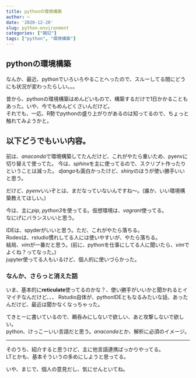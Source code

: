 ```yaml
---
title: pythonの環境構築
author: ~
date: '2020-12-20'
slug: python-environment
categories: ["雑記"]
tags: ["python", "環境構築"]
---
```


## pythonの環境構築

なんか、最近、pythonでいろいろやることへったので、スルーしてる間にどうにも状況が変わったらしい。。。

昔から、pythonの環境構築はめんどいもので、構築するだけで1日かかることもあった。いや、今でもめんどくさいんだけど。  
それでも、一応、R勢でpythonの盛り上がりがあるのは知ってるので、ちょっと触れてみようかと。

## 以下どうでもいい内容。

前は、*anaconda*で環境構築してたんだけど、これがやたら重いため、pyenvに切り替えて使ってた。
今は、*sphinx*を主に使ってるので、スクリプト作ったりということは減った。
*django*も面白かったけど、*shiny*のほうが使い勝手いいと思う。

だけど、*pyenv*いいぞとは、まだなっていないんですね〜。(誰か、いい環境構築教えてほしい。)

今は、主に*pip*, *python3*を使ってる。仮想環境は、*vagrant*使ってる。  
なにげにバランスいいと思う。  

IDEは、spyderがいいと思う。ただ、これがやたら落ちる。  
Rodeoは、rstudio慣れしてる人には使いやすいが、やたら落ちる。  
結局、*vim*が一番だと思う。(前に、pythonを仕事にしてる人に聞いたら、*vim*でよくね？ってなった。)  
jupyter使ってる人もいるけど、個人的に使いづらかった。

### なんか、さらっと消えた話

いま、基本的に**reticulate**使ってるのかな？、使い勝手がいいかと聞かれるとイマイチなんだけど、、、
Rstudio自体が、pythonIDEともなるみたいな話、あったんだけど、最近は聞かなくなっちゃった。  

てきとーに書いているので、鵜呑みにしないで欲しい、あと攻撃しないで欲しい。  
python、けっこーいい言語だと思う。*anaconda*とか、解析に必須のイメージ。  

---

そのうち、紹介すると思うけど、主に他言語連携ばっかりやってる。  
LTとかも、基本そういうの多めにしようと思ってる。

いや、まじで、個人の意見だし、気にせんといてね。  
